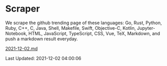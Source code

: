 # Scraper

We scrape the github trending page of these languages: Go, Rust, Python, Ruby, C++, C, Java, Shell, Makefile, Swift, Objective-C, Kotlin, Jupyter-Notebook, HTML, JavaScript, TypeScript, CSS, Vue, TeX, Markdown, and push a markdown result everyday.

[2021-12-02.md](https://github.com/yangwenmai/github-trending-backup/blob/master/2021-12-02.md)

Last Updated: 2021-12-02 04:00:06